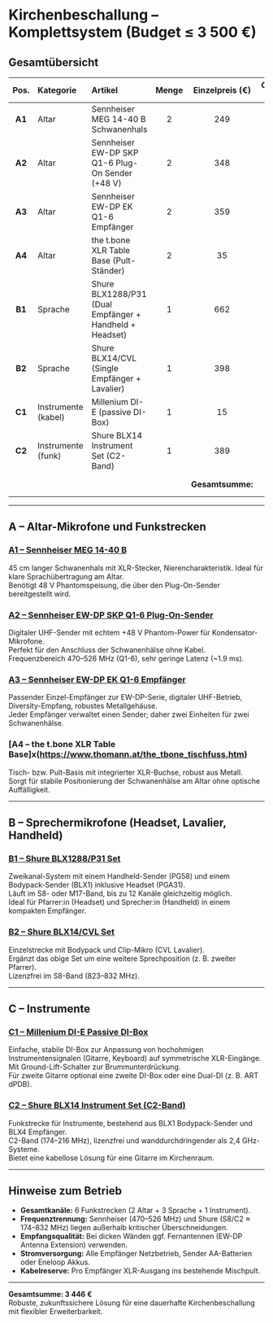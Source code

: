 # Kirchenbeschallung – Komplettsystem (Budget ≤ 3 500 €)

## Gesamtübersicht

| Pos. | Kategorie | Artikel | Menge | Einzelpreis (€) | Gesamt (€) |
|:--:|:--|:--|:--:|:--:|:--:|
| **A1** | Altar | Sennheiser MEG 14-40 B Schwanenhals | 2 | 249 | **498** |
| **A2** | Altar | Sennheiser EW-DP SKP Q1-6 Plug-On Sender (+48 V) | 2 | 348 | **696** |
| **A3** | Altar | Sennheiser EW-DP EK Q1-6 Empfänger | 2 | 359 | **718** |
| **A4** | Altar | the t.bone XLR Table Base (Pult-Ständer) | 2 | 35 | **70** |
| **B1** | Sprache | Shure BLX1288/P31 (Dual Empfänger + Handheld + Headset) | 1 | 662 | **662** |
| **B2** | Sprache | Shure BLX14/CVL (Single Empfänger + Lavalier) | 1 | 398 | **398** |
| **C1** | Instrumente (kabel) | Millenium DI-E (passive DI-Box) | 1 | 15 | **15** |
| **C2** | Instrumente (funk) | Shure BLX14 Instrument Set (C2-Band) | 1 | 389 | **389** |
|  |  |  |  | **Gesamtsumme:** | **3 446 €** |

---

## A – Altar-Mikrofone und Funkstrecken

### [A1 – Sennheiser MEG 14-40 B](https://www.thomann.de/at/sennheiser_meg_14_40_b.htm)
45 cm langer Schwanenhals mit XLR-Stecker, Nierencharakteristik. Ideal für klare Sprachübertragung am Altar.  
Benötigt 48 V Phantomspeisung, die über den Plug-On-Sender bereitgestellt wird.

### [A2 – Sennheiser EW-DP SKP Q1-6 Plug-On-Sender](https://www.thomann.de/at/sennheiser_ew_dp_skp_q1_6.htm)
Digitaler UHF-Sender mit echtem +48 V Phantom-Power für Kondensator-Mikrofone.  
Perfekt für den Anschluss der Schwanenhälse ohne Kabel.  
Frequenzbereich 470–526 MHz (Q1-6), sehr geringe Latenz (~1.9 ms).

### [A3 – Sennheiser EW-DP EK Q1-6 Empfänger](https://www.thomann.de/at/sennheiser_ew_dp_ek_q1_6.htm)
Passender Einzel-Empfänger zur EW-DP-Serie, digitaler UHF-Betrieb, Diversity-Empfang, robustes Metallgehäuse.  
Jeder Empfänger verwaltet einen Sender; daher zwei Einheiten für zwei Schwanenhälse.

### [A4 – the t.bone XLR Table Base]x(https://www.thomann.at/the_tbone_tischfuss.htm)
Tisch- bzw. Pult-Basis mit integrierter XLR-Buchse, robust aus Metall.  
Sorgt für stabile Positionierung der Schwanenhälse am Altar ohne optische Auffälligkeit.

---

## B – Sprechermikrofone (Headset, Lavalier, Handheld)

### [B1 – Shure BLX1288/P31 Set](https://www.thomann.de/at/shure_blx1288_p31_m17.htm)
Zweikanal-System mit einem Handheld-Sender (PG58) und einem Bodypack-Sender (BLX1) inklusive Headset (PGA31).  
Läuft im S8- oder M17-Band, bis zu 12 Kanäle gleichzeitig möglich.  
Ideal für Pfarrer:in (Headset) und Sprecher:in (Handheld) in einem kompakten Empfänger.

### [B2 – Shure BLX14/CVL Set](https://www.thomann.de/at/shure_blx14_cvl_s8.htm)
Einzelstrecke mit Bodypack und Clip-Mikro (CVL Lavalier).  
Ergänzt das obige Set um eine weitere Sprechposition (z. B. zweiter Pfarrer).  
Lizenzfrei im S8-Band (823–832 MHz).

---

## C – Instrumente

### [C1 – Millenium DI-E Passive DI-Box](https://www.thomann.de/at/millenium_die_di_box.htm)
Einfache, stabile DI-Box zur Anpassung von hochohmigen Instrumentensignalen (Gitarre, Keyboard) auf symmetrische XLR-Eingänge.  
Mit Ground-Lift-Schalter zur Brummunterdrückung.  
Für zweite Gitarre optional eine zweite DI-Box oder eine Dual-DI (z. B. ART dPDB).

### [C2 – Shure BLX14 Instrument Set (C2-Band)](https://www.thomann.de/at/shure_blx14_c2.htm)
Funkstrecke für Instrumente, bestehend aus BLX1 Bodypack-Sender und BLX4 Empfänger.  
C2-Band (174–216 MHz), lizenzfrei und wanddurchdringender als 2,4 GHz-Systeme.  
Bietet eine kabellose Lösung für eine Gitarre im Kirchenraum.

---

## Hinweise zum Betrieb

- **Gesamtkanäle:** 6 Funkstrecken (2 Altar + 3 Sprache + 1 Instrument).  
- **Frequenztrennung:** Sennheiser (470–526 MHz) und Shure (S8/C2 ≈ 174–832 MHz) liegen außerhalb kritischer Überschneidungen.  
- **Empfangsqualität:** Bei dicken Wänden ggf. Fernantennen (EW-DP Antenna Extension) verwenden.  
- **Stromversorgung:** Alle Empfänger Netzbetrieb, Sender AA-Batterien oder Eneloop Akkus.  
- **Kabelreserve:** Pro Empfänger XLR-Ausgang ins bestehende Mischpult.  

---

**Gesamtsumme: 3 446 €**  
Robuste, zukunftssichere Lösung für eine dauerhafte Kirchenbeschallung mit flexibler Erweiterbarkeit.
